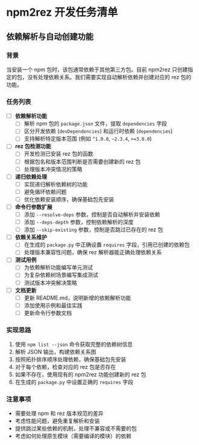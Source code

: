 # npm2rez 开发任务清单

## 依赖解析与自动创建功能

### 背景
当安装一个 npm 包时，该包通常依赖于其他第三方包。目前 npm2rez 只创建指定的包，没有处理依赖关系。我们需要实现自动解析依赖并创建对应的 rez 包的功能。

### 任务列表

- [ ] **依赖解析功能**
  - [ ] 解析 npm 包的 `package.json` 文件，提取 `dependencies` 字段
  - [ ] 区分开发依赖 (`devDependencies`) 和运行时依赖 (`dependencies`)
  - [ ] 支持解析特定版本范围 (例如 `^1.0.0`, `~2.3.4`, `>=3.0.0`)

- [ ] **rez 包检测功能**
  - [ ] 开发检测已安装 rez 包的函数
  - [ ] 根据包名和版本范围判断是否需要创建新的 rez 包
  - [ ] 处理版本冲突情况的策略

- [ ] **递归依赖处理**
  - [ ] 实现递归解析依赖树的功能
  - [ ] 避免循环依赖问题
  - [ ] 优化依赖安装顺序，确保基础包先安装

- [ ] **命令行参数扩展**
  - [ ] 添加 `--resolve-deps` 参数，控制是否自动解析并安装依赖
  - [ ] 添加 `--deps-depth` 参数，控制依赖解析的深度
  - [ ] 添加 `--skip-existing` 参数，控制是否跳过已存在的 rez 包

- [ ] **依赖关系维护**
  - [ ] 在生成的 `package.py` 中正确设置 `requires` 字段，引用已创建的依赖包
  - [ ] 处理版本兼容性问题，确保 rez 解析器能正确处理依赖关系

- [ ] **测试用例**
  - [ ] 为依赖解析功能编写单元测试
  - [ ] 为复杂依赖树场景编写集成测试
  - [ ] 测试版本冲突解决策略

- [ ] **文档更新**
  - [ ] 更新 README.md，说明新增的依赖解析功能
  - [ ] 添加使用示例和最佳实践
  - [ ] 更新命令行参数文档

### 实现思路

1. 使用 `npm list --json` 命令获取完整的依赖树信息
2. 解析 JSON 输出，构建依赖关系图
3. 按照拓扑排序顺序处理依赖，确保基础包先安装
4. 对于每个依赖，检查对应的 rez 包是否存在
5. 如果不存在，使用现有的 npm2rez 功能创建新的 rez 包
6. 在生成的 `package.py` 中设置正确的 `requires` 字段

### 注意事项

- 需要处理 npm 和 rez 版本规范的差异
- 考虑性能问题，避免重复解析和安装
- 提供跳过某些依赖的机制，处理不兼容或不需要的包
- 考虑如何处理原生模块（需要编译的模块）的依赖
